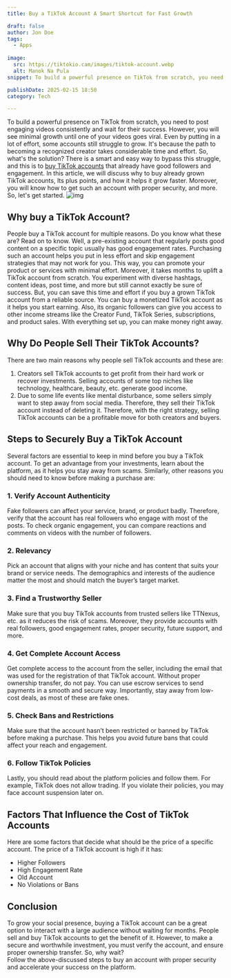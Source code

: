 ```yaml
---
title: Buy a TikTok Account A Smart Shortcut for Fast Growth

draft: false
author: Jon Doe 
tags:
  - Apps
  
image:
  src: https://tiktokio.cam/images/tiktok-account.webp
  alt: Manok Na Pula
snippet: To build a powerful presence on TikTok from scratch, you need to post engaging videos consistently and wait for their success. 

publishDate: 2025-02-15 18:50
category: Tech

---
```

To build a powerful presence on TikTok from scratch, you need to post engaging videos consistently and wait for their success. However, you will see minimal growth until one of your videos goes viral. Even by putting in a lot of effort, some accounts still struggle to grow. It's because the path to becoming a recognized creator takes considerable time and effort. 
So, what's the solution?
There is a smart and easy way to bypass this struggle, and this is to [buy TikTok accounts](https://www.ttnexus.com/buy-tiktok-accounts/) that already have good followers and engagement. In this article, we will discuss why to buy already grown TikTok accounts, Its plus points, and how it helps it grow faster. Moreover, you will know how to get such an account with proper security, and more. So, let's get started.
![img](https://tiktokio.cam/images/tiktok-account.webp)

## Why buy a TikTok Account? ##
People buy a TikTok account for multiple reasons. Do you know what these are? Read on to know. Well, a pre-existing account that regularly posts good content on a specific topic usually has good engagement rates. Purchasing such an account helps you put in less effort and skip engagement strategies that may not work for you. This way, you can promote your product or services with minimal effort. Moreover, it takes months to uplift a TikTok account from scratch. You experiment with diverse hashtags, content ideas, post time, and more but still cannot exactly be sure of success. But, you can save this time and effort if you buy a grown TikTok account from a reliable source. You can buy a monetized TikTok account as it helps you start earning. Also, its organic followers can give you access to other income streams like the Creator Fund, TikTok Series, subscriptions, and product sales. With everything set up, you can make money right away. 
## Why Do People Sell Their TikTok Accounts? ##
There are two main reasons why people sell TikTok accounts and these are:
1. Creators sell TikTok accounts to get profit from their hard work or recover investments. Selling accounts of some top niches like technology, healthcare, beauty, etc. generate good income.   
2. Due to some life events like mental disturbance, some sellers simply want to step away from social media. Therefore, they sell their TikTok account instead of deleting it. 
Therefore, with the right strategy, selling TikTok accounts can be a profitable move for both creators and buyers.

## Steps to Securely Buy a TikTok Account ##
Several factors are essential to keep in mind before you buy a TikTok account. To get an advantage from your investments, learn about the platform, as it helps you stay away from scams. Similarly, other reasons you should need to know before making a purchase are:

### 1. Verify Account Authenticity ###
Fake followers can affect your service, brand, or product badly. Therefore, verify that the account has real followers who engage with most of the posts. To check organic engagement, you can compare reactions and comments on videos with the number of followers. 
### 2. Relevancy ###
Pick an account that aligns with your niche and has content that suits your brand or service needs. The demographics and interests of the audience matter the most and should match the buyer’s target market.
### 3. Find a Trustworthy Seller ###
Make sure that you buy TikTok accounts from trusted sellers like TTNexus, etc. as it reduces the risk of scams. Moreover, they provide accounts with real followers, good engagement rates, proper security, future support, and more. 
### 4. Get Complete Account Access ###
Get complete access to the account from the seller, including the email that was used for the registration of that TikTok account. Without proper ownership transfer, do not pay. You can use escrow services to send payments in a smooth and secure way. Importantly, stay away from low-cost deals, as most of these are fake ones. 
### 5. Check Bans and Restrictions ###
Make sure that the account hasn’t been restricted or banned by TikTok before making a purchase. This helps you avoid future bans that could affect your reach and engagement.
### 6. Follow TikTok Policies ###
Lastly, you should read about the platform policies and follow them. For example, TikTok does not allow trading. If you violate their policies, you may face account suspension later on.
## Factors That Influence the Cost of TikTok Accounts ##
Here are some factors that decide what should be the price of a specific account. The price of a TikTok account is high if it has:

* Higher Followers  
* High Engagement Rate  
* Old Account   
* No Violations or Bans

## Conclusion ##
To grow your social presence, buying a TikTok account can be a great option to interact with a large audience without waiting for months. People sell and buy TikTok accounts to get the benefit of it. However, to make a secure and worthwhile investment, you must verify the account, and ensure proper ownership transfer. So, why wait?  
Follow the above-discussed steps to buy an account with proper security and accelerate your success on the platform.   

